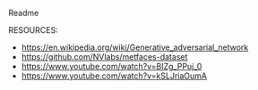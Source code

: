 Readme


RESOURCES:
- https://en.wikipedia.org/wiki/Generative_adversarial_network
- https://github.com/NVlabs/metfaces-dataset
- https://www.youtube.com/watch?v=BIZg_PPuj_0
- https://www.youtube.com/watch?v=kSLJriaOumA
